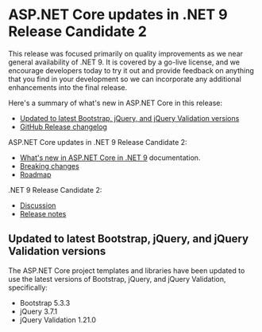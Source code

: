# ASP.NET Core updates in .NET 9 Release Candidate 2

This release was focused primarily on quality improvements as we near general availability of .NET 9. It is covered by a go-live license, and we encourage developers today to try it out and provide feedback on anything that you find in your development so we can incorporate any additional enhancements into the final release.

 Here's a summary of what's new in ASP.NET Core in this release:

* [Updated to latest Bootstrap, jQuery, and jQuery Validation versions](#updated-to-latest-bootstrap-jquery-and-jquery-validation-versions)
* [GitHub Release changelog](https://github.com/dotnet/aspnetcore/compare/v9.0.0-rc.1.24452.1...v9.0.0-rc.2.24474.3)

ASP.NET Core updates in .NET 9 Release Candidate 2:

* [What's new in ASP.NET Core in .NET 9](https://learn.microsoft.com/aspnet/core/release-notes/aspnetcore-9.0) documentation.
* [Breaking changes](https://docs.microsoft.com/dotnet/core/compatibility/9.0#aspnet-core)
* [Roadmap](https://aka.ms/aspnet/roadmap)

.NET 9 Release Candidate 2:

* [Discussion](https://aka.ms/dotnet/9/rc2)
* [Release notes](README.md)

## Updated to latest Bootstrap, jQuery, and jQuery Validation versions

The ASP.NET Core project templates and libraries have been updated to use the latest versions of Bootstrap, jQuery, and jQuery Validation, specifically:

* Bootstrap 5.3.3
* jQuery 3.7.1
* jQuery Validation 1.21.0
